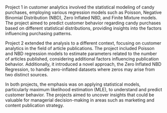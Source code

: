 Project 1 in customer analytics involved the statistical modeling of candy purchases, employing various regression models such as Poisson, Negative Binomial Distribution (NBD), Zero Inflated NBD, and Finite Mixture models. The project aimed to predict customer behavior regarding candy purchases based on different statistical distributions, providing insights into the factors influencing purchasing patterns.

Project 2 extended the analysis to a different context, focusing on customer analytics in the field of article publications. The project included Poisson and NBD regression models to estimate parameters related to the number of articles published, considering additional factors influencing publication behavior. Additionally, it introduced a novel approach, the Zero Inflated NBD Regression, to handle zero-inflated datasets where zeros may arise from two distinct sources.

In both projects, the emphasis was on applying statistical models, particularly maximum likelihood estimation (MLE), to understand and predict customer behavior. The projects aimed to uncover insights that could be valuable for managerial decision-making in areas such as marketing and content publication strategy.





